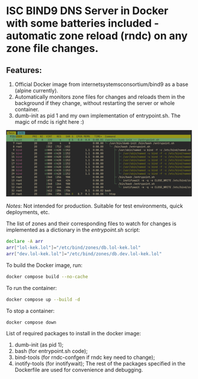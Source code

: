 # ISC BIND9 DNS Server in Docker with some batteries included - automatic zone reload (rndc) on any zone file changes.

## Features:
1. Official Docker image from internetsystemsconsortium/bind9 as a base (alpine currently).
2. Automatically monitors zone files for changes and reloads them in the background if they change, without restarting the server or whole container.
3. dumb-init as pid 1 and my own implementation of entrypoint.sh. The magic of rndc is right here :)

![Alt text](/misc/htop.png?raw=true "process tree in the container")


_Notes_:
Not intended for production. Suitable for test environments, quick deployments, etc.

The list of zones and their corresponding files to watch for changes is implemented as a dictionary in the _entrypoint.sh_ script:
```bash
declare -A arr
arr["lol-kek.lol"]="/etc/bind/zones/db.lol-kek.lol"
arr["dev.lol-kek.lol"]="/etc/bind/zones/db.dev.lol-kek.lol"
```

To build the Docker image, run:
```bash
docker compose build --no-cache
```

To run the container:
```bash
docker compose up --build -d
```

To stop a container:
```bash
docker compose down
```

List of required packages to install in the docker image:
1. dumb-init (as pid 1);
2. bash (for entrypoint.sh code);
3. bind-tools (for rndc-confgen if rndc key need to change);
4. inotify-tools (for inotifywait);
The rest of the packages specified in the Dockerfile are used for convenience and debugging.
